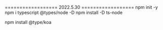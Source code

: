 ================== 2022.5.30 ==================
npm init -y
npm i typescript @types/node -D
npm install -D ts-node

npm install @type/koa
